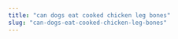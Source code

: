```yaml
---
title: "can dogs eat cooked chicken leg bones"
slug: "can-dogs-eat-cooked-chicken-leg-bones"
---
```


